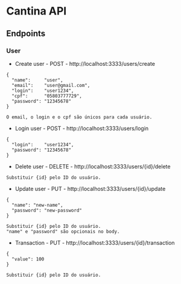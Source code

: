 # Cantina API

## Endpoints

### User

* Create user - POST - http://localhost:3333/users/create

```
{
  "name":     "user",
  "email":    "user@gmail.com",
  "login":    "user1234",
  "cpf":      "05803777729",
  "password": "12345678"
}

O email, o login e o cpf são únicos para cada usuário.
```

* Login user - POST - http://localhost:3333/users/login

```
{
  "login":    "user1234",
  "password": "12345678"
}
```

* Delete user - DELETE - http://localhost:3333/users/{id}/delete

```
Substituir {id} pelo ID do usuário.
```

* Update user - PUT - http://localhost:3333/users/{id}/update

```
{
  "name": "new-name",
  "password": "new-password"
}

Substituir {id} pelo ID do usuário.
"name" e "password" são opcionais no body.
```

* Transaction - PUT - http://localhost:3333/users/{id}/transaction

```
{
  "value": 100
}

Substituir {id} pelo ID do usuário.
```

